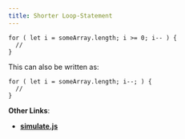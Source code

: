 ```yaml
---
title: Shorter Loop-Statement
---
```


```es6
for ( let i = someArray.length; i >= 0; i-- ) {
  //
}
```

This can also be written as:

```es6
for ( let i = someArray.length; i--; ) {
  //
}
```

**Other Links**:
- [**simulate.js**](https://github.com/airportyh/simulate.js/blob/master/simulate.js)
